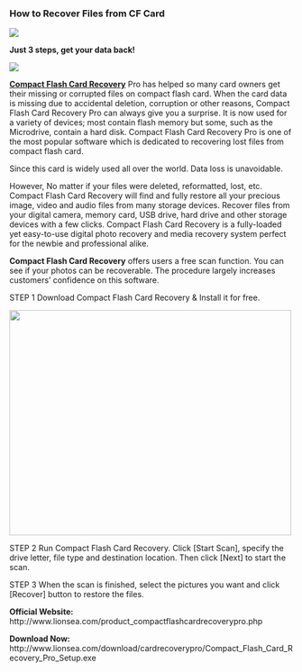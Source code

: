 <h3>How to Recover Files from CF Card</h3>
<p><a href="http://www.lionsea.com/download/cardrecoverypro/Compact_Flash_Card_Recovery_Pro_Setup.exe"><img src="http://c.lionsea.net//smilelina/windows%20version%20download.gif" /></a></p>
<strong><p>Just 3 steps, get your data back!</p></strong>
<p><a href="http://www.lionsea.com/product_compactflashcardrecoverypro.php"><img src="http://c.lionsea.net//smilelina/0324/GlvUzOlsr6_l.jpg" /></a></p>
<p><strong><a href="http://www.lionsea.com/product_compactflashcardrecoverypro.php">Compact Flash Card Recovery</a></strong> Pro has helped so many card owners get their missing or corrupted files on compact flash card. When the card data is missing due to accidental deletion, corruption or other reasons, Compact Flash Card Recovery Pro can always give you a surprise. It is now used for a variety of devices; most contain flash memory but some, such as the Microdrive, contain a hard disk. Compact Flash Card Recovery Pro is one of the most popular software which is dedicated to recovering lost files from compact flash card. </p>
<p>Since this card is widely used all over the world. Data loss is unavoidable.</p>
<p>However, No matter if your files were deleted, reformatted, lost, etc. Compact Flash Card Recovery will find and fully restore all your precious image, video and audio files from many storage devices. Recover files from your digital camera, memory card, USB drive, hard drive and other storage devices with a few clicks. Compact Flash Card Recovery is a fully-loaded yet easy-to-use digital photo recovery and media recovery system perfect for the newbie and professional alike.</p>
<p><strong>Compact Flash Card Recovery</strong> offers users a free scan function. You can see if your photos can be recoverable. The procedure largely increases customers’ confidence on this software.</p>
<p>STEP 1 Download Compact Flash Card Recovery & Install it for free. </p>
<a href="http://www.lionsea.com/product_compactflashcardrecoverypro.php"><img src="http://www.lionsea.com/image/screenshots/compactflashcardrecoverypro/en/main2.png" width=500 height=400 /></a>
<p>STEP 2 Run Compact Flash Card Recovery. Click [Start Scan], specify the drive letter, file type and destination location. Then click [Next] to start the scan. </p>
<p>STEP 3 When the scan is finished, select the pictures you want and click [Recover] button to restore the files.</p>
<p><strong>Official Website:</strong> http://www.lionsea.com/product_compactflashcardrecoverypro.php</p>
<p><strong>Download Now:</strong> http://www.lionsea.com/download/cardrecoverypro/Compact_Flash_Card_Recovery_Pro_Setup.exe</p>

